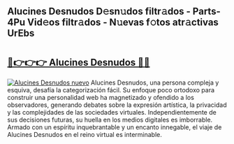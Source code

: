 ## Alucines Desnudos D𝚎sn𝚞dos filtr𝚊dos - Parts-4Pu Vid𝚎os filtr𝚊dos - N𝚞evas f𝚘tos atr𝚊ctivas UrEbs

# <h2><a href="http://mb43x7.tromn.icu/?c=Alucines+Desnudos">🔗👉👉👉 Alucines Desnudos 🔗🔗</a></h2>

[![Alucines Desnudos nuevo](https://i.imgur.com/pEAQMta.gif)](http://mb43x7.tromn.icu/?c=Alucines+Desnudos)
Alucines Desnudos, una persona compleja y esquiva, desafía la categorización fácil. Su enfoque poco ortodoxo para construir una personalidad web ha magnetizado y ofendido a los observadores, generando debates sobre la expresión artística, la privacidad y las complejidades de las sociedades virtuales. Independientemente de sus decisiones futuras, su huella en los medios digitales es imborrable. Armado con un espíritu inquebrantable y un encanto innegable, el viaje de Alucines Desnudos en el reino virtual es interminable.
